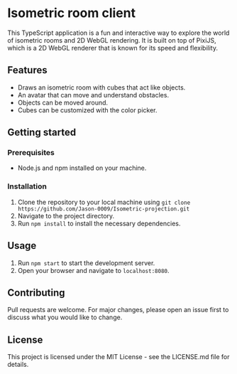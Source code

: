 # Isometric room client
This TypeScript application is a fun and interactive way to explore the world of isometric rooms and 2D WebGL rendering. It is built on top of PixiJS, which is a 2D WebGL renderer that is known for its speed and flexibility.

## Features
- Draws an isometric room with cubes that act like objects.
- An avatar that can move and understand obstacles.
- Objects can be moved around.
- Cubes can be customized with the color picker.

## Getting started

### Prerequisites
- Node.js and npm installed on your machine.

### Installation
1. Clone the repository to your local machine using `git clone https://github.com/Jason-0009/Isometric-projection.git`
2. Navigate to the project directory.
3. Run `npm install` to install the necessary dependencies.

## Usage
1. Run `npm start` to start the development server.
2. Open your browser and navigate to `localhost:8080`.

## Contributing
Pull requests are welcome. For major changes, please open an issue first to discuss what you would like to change.

## License
This project is licensed under the MIT License - see the LICENSE.md file for details.
